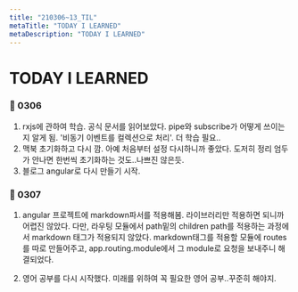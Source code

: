 ```yaml
---
title: "210306~13_TIL"
metaTitle: "TODAY I LEARNED"
metaDescription: "TODAY I LEARNED"
---
```


# TODAY I LEARNED

### 🍒 0306

1. rxjs에 관하여 학습. 공식 문서를 읽어보았다. pipe와 subscribe가 어떻게 쓰이는지 알게 됨. '비동기 이벤트를 컬렉션으로 처리'. 더 학습 필요..
2. 맥북 초기화하고 다시 깜. 아예 처음부터 설정 다시하니까 좋았다. 도저히 정리 엄두가 안나면 한번씩 초기화하는 것도..나쁘진 않은듯.
3. 블로그 angular로 다시 만들기 시작.


### 🍒 0307

1. angular 프로젝트에 markdown파서를 적용해봄. 라이브러리만 적용하면 되니까 어렵진 않았다.
다만, 라우팅 모듈에서 path밑의 children path를 적용하는 과정에서 markdown 태그가 적용되지 않았다. markdown태그를 적용할 모듈에 routes를 따로 만들어주고, app.routing.module에서
그 module로 요청을 보내주니 해결되었다.

2. 영어 공부를 다시 시작했다. 미래를 위하여 꼭 필요한 영어 공부..꾸준히 해야지.



